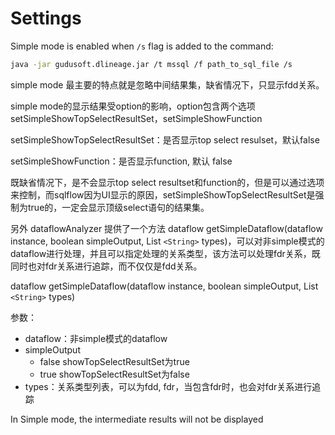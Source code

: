 # Settings

Simple mode is enabled when `/s` flag is added to the command:

```bash
java -jar gudusoft.dlineage.jar /t mssql /f path_to_sql_file /s
```

simple mode 最主要的特点就是忽略中间结果集，缺省情况下，只显示fdd关系。

simple mode的显示结果受option的影响，option包含两个选项 setSimpleShowTopSelectResultSet，setSimpleShowFunction

setSimpleShowTopSelectResultSet：是否显示top select resulset，默认false

setSimpleShowFunction：是否显示function, 默认 false

既缺省情况下，是不会显示top select resultset和function的，但是可以通过选项来控制，而sqlflow因为UI显示的原因，setSimpleShowTopSelectResultSet是强制为true的，一定会显示顶级select语句的结果集。

另外 dataflowAnalyzer 提供了一个方法 dataflow getSimpleDataflow(dataflow instance, boolean simpleOutput, List `<String>` types)，可以对非simple模式的dataflow进行处理，并且可以指定处理的关系类型，该方法可以处理fdr关系，既同时也对fdr关系进行追踪，而不仅仅是fdd关系。

dataflow getSimpleDataflow(dataflow instance, boolean simpleOutput, List `<String>` types)

参数：

* dataflow：非simple模式的dataflow
* simpleOutput
  * false showTopSelectResultSet为true
  * true showTopSelectResultSet为false
* types：关系类型列表，可以为fdd, fdr，当包含fdr时，也会对fdr关系进行追踪

In Simple mode, the intermediate results will not be displayed&#x20;
